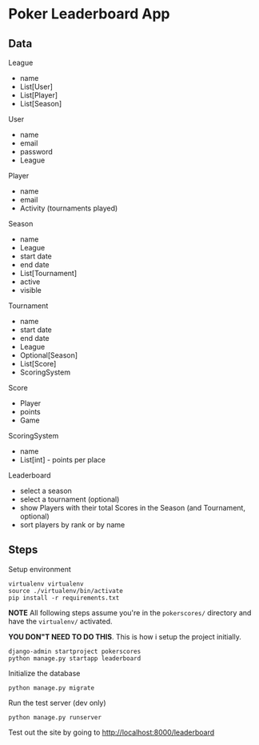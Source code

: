 # Poker Leaderboard App

## Data

League
 - name
 - List[User]
 - List[Player]
 - List[Season]
 
User
 - name
 - email
 - password
 - League
 
Player
 - name
 - email
 - Activity (tournaments played)
 
Season
 - name
 - League
 - start date
 - end date
 - List[Tournament]
 - active
 - visible
 
Tournament
 - name
 - start date
 - end date
 - League
 - Optional[Season]
 - List[Score]
 - ScoringSystem
 
Score
 - Player
 - points
 - Game
 
ScoringSystem
 - name
 - List[int] - points per place

Leaderboard
 - select a season
 - select a tournament (optional)
 - show Players with their total Scores in the Season (and Tournament, optional)
 - sort players by rank or by name

## Steps

Setup environment

``` shell
virtualenv virtualenv
source ./virtualenv/bin/activate
pip install -r requirements.txt
```

**NOTE** All following steps assume you're in the `pokerscores/` directory and have the `virtualenv/` activated.

**YOU DON"T NEED TO DO THIS**. This is how i setup the project initially.

``` shell
django-admin startproject pokerscores
python manage.py startapp leaderboard
```

Initialize the database

``` shell
python manage.py migrate
```

Run the test server (dev only)

``` shell
python manage.py runserver
```

Test out the site by going to [http://localhost:8000/leaderboard](http://localhost:8000/leaderboard)

